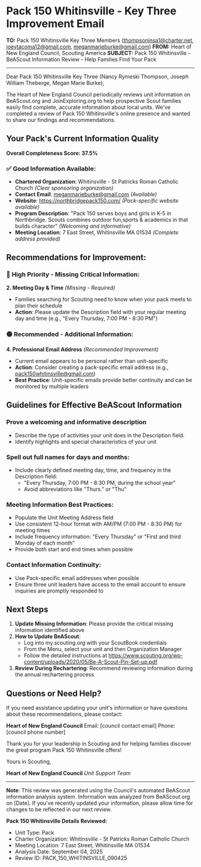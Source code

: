 # Pack 150 Whitinsville - Key Three Improvement Email

**TO:** Pack 150 Whitinsville Key Three Members (thompsonjnsa1@charter.net, joeytacoma12@gmail.com, meganmarieburke@gmail.com)
**FROM:** Heart of New England Council, Scouting America
**SUBJECT:** Pack 150 Whitinsville - BeAScout Information Review - Help Families Find Your Pack

---

Dear Pack 150 Whitinsville Key Three (Nancy Rymeski Thompson, Joseph William Theberge, Megan Marie Burke),

The Heart of New England Council periodically reviews unit information on BeAScout.org and JoinExploring.org to help prospective Scout families easily find complete, accurate information about local units. We've completed a review of Pack 150 Whitinsville's online presence and wanted to share our findings and recommendations.

## Your Pack's Current Information Quality

**Overall Completeness Score: 37.5%**

### ✅ **Good Information Available:**
- **Chartered Organization**: Whitinsville - St Patricks Roman Catholic Church *(Clear sponsoring organization)*
- **Contact Email**: meganmarieburke@gmail.com *(Available)*
- **Website**: https://northbridgepack150.com/ *(Pack-specific website available)*
- **Program Description**: "Pack 150 serves boys and girls in K-5 in Northbridge. Scouts combines outdoor fun,sports & academics in that builds character" *(Welcoming and informative)*
- **Meeting Location**: 7 East Street, Whitinsville MA 01534 *(Complete address provided)*

## Recommendations for Improvement:

### 🔴 **High Priority - Missing Critical Information:**

**2. Meeting Day & Time** *(Missing - Required)*
- Families searching for Scouting need to know when your pack meets to plan their schedule
- **Action**: Please update the Description field with your regular meeting day and time (e.g., "Every Thursday, 7:00 PM - 8:30 PM")

### 🟡 **Recommended - Additional Information:**

**4. Professional Email Address** *(Recommended Improvement)*
- Current email appears to be personal rather than unit-specific
- **Action**: Consider creating a pack-specific email address (e.g., pack150whitinsville@gmail.com)
- **Best Practice**: Unit-specific emails provide better continuity and can be monitored by multiple leaders

## Guidelines for Effective BeAScout Information

### **Prove a welcoming and informative description**
- Describe the type of activities your unit does in the Description field.
- Identify highlights and special characteristics of your unit

### **Spell out full names for days and months:**
- Include clearly defined meeting day, time, and frequency in the Description field:
  - "Every Thursday, 7:00 PM - 8:30 PM, during the school year"
  - Avoid abbreviations like "Thurs." or "Thu"

### **Meeting Information Best Practices:**
- Populate the Unit Meeting Address field
- Use consistent 12-hour format with AM/PM (7:00 PM - 8:30 PM) for meeting times
- Include frequency information: "Every Thursday" or "First and third Monday of each month"
- Provide both start and end times when possible

### **Contact Information Continuity:**
- Use Pack-specific email addresses when possible
- Ensure three unit leaders have access to the email account to ensure inquiries are promptly responded to

## Next Steps

1. **Update Missing Information**: Please provide the critical missing information identified above
2. **How to Update BeAScout**: 
   - Log into my.scouting.org with your ScoutBook credentials
   - From the Menu, select your unit and then Organization Manager
   - Follow the detailed instructions at
     https://www.scouting.org/wp-content/uploads/2020/05/Be-A-Scout-Pin-Set-up.pdf
3. **Review During Rechartering**: Recommend reviewing information during the annual rechartering process

## Questions or Need Help?

If you need assistance updating your unit's information or have questions about these recommendations, please contact:

**Heart of New England Council**
Email: [council contact email]
Phone: [council phone number]

Thank you for your leadership in Scouting and for helping families discover the great program Pack 150 Whitinsville offers!

Yours in Scouting,

**Heart of New England Council**
*Unit Support Team*

---

**Note**: This review was generated using the Council's automated BeAScout information analysis system. Information was analyzed from BeAScout.org on [Date]. If you've recently updated your information, please allow time for changes to be reflected in our next review.

**Pack 150 Whitinsville Details Reviewed:**
- Unit Type: Pack
- Charter Organization: Whitinsville - St Patricks Roman Catholic Church
- Meeting Location: 7 East Street, Whitinsville MA 01534
- Analysis Date: September 04, 2025
- Review ID: PACK_150_WHITINSVILLE_090425